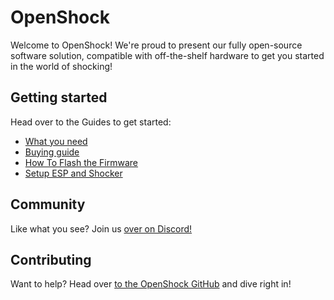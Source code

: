 
# OpenShock

Welcome to OpenShock! We're proud to present our fully open-source software solution, compatible with off-the-shelf hardware to get you started in the world of shocking!

## Getting started

Head over to the Guides to get started:

- [What you need](quickstart/what-you-need.md)
- [Buying guide](quickstart/buying-guide.md)
- [How To Flash the Firmware](guides/openshock-how-to-flash-your-board.md)
- [Setup ESP and Shocker](guides/openshock-first-setup.md)

## Community

Like what you see? Join us [over on Discord!](https://discord.gg/OpenShock)

## Contributing

Want to help? Head over [to the OpenShock GitHub](https://github.com/OpenShock) and dive right in!